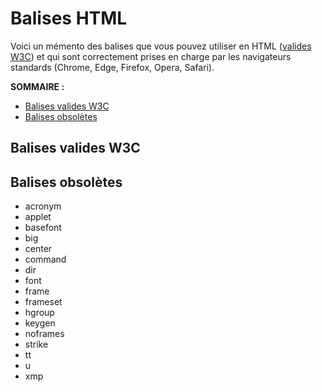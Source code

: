 # Balises HTML

Voici un mémento des balises que vous pouvez utiliser en HTML ([valides W3C](https://www.w3.org/TR/html52/)) et qui sont correctement prises en charge par les navigateurs standards (Chrome, Edge, Firefox, Opera, Safari).

**SOMMAIRE :**
+ [Balises valides W3C](#balises-valides-w3c)
+ [Balises obsolètes](#balises-obsolètes)

## Balises valides W3C

## Balises obsolètes

+ acronym
+ applet
+ basefont
+ big
+ center
+ command
+ dir
+ font
+ frame
+ frameset
+ hgroup
+ keygen
+ noframes
+ strike
+ tt
+ u
+ xmp
